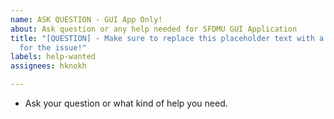 ```yaml
---
name: ASK QUESTION - GUI App Only!
about: Ask question or any help needed for SFDMU GUI Application
title: "[QUESTION] - Make sure to replace this placeholder text with a specific title
  for the issue!"
labels: help-wanted
assignees: hknokh

---
```


- Ask your question or what kind of help you need.
